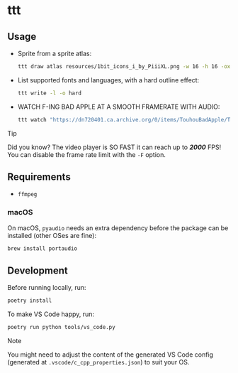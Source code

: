 # ttt

## Usage

- Sprite from a sprite atlas:

  ```bash
  ttt draw atlas resources/1bit_icons_i_by_PiiiXL.png -w 16 -h 16 -ox 8 -oy 8 -gx 8 -gy 8 -i 31
  ```

- List supported fonts and languages, with a hard outline effect:

  ```bash
  ttt write -l -o hard
  ```

- WATCH F-ING BAD APPLE AT A SMOOTH FRAMERATE WITH AUDIO:

  ```bash
  ttt watch "https://dn720401.ca.archive.org/0/items/TouhouBadApple/Touhou%20-%20Bad%20Apple.mp4" -a -m
  ```

> [!TIP]
> Did you know? The video player is SO FAST it can reach up to _**2000**_ FPS!
> You can disable the frame rate limit with the `-F` option.

## Requirements

- `ffmpeg`

### macOS

On macOS, `pyaudio` needs an extra dependency before the package can be installed (other OSes are fine):

```bash
brew install portaudio
```

## Development

Before running locally, run:

```bash
poetry install
```

To make VS Code happy, run:

```bash
poetry run python tools/vs_code.py
```

> [!NOTE]
> You might need to adjust the content of the generated VS Code config (generated at `.vscode/c_cpp_properties.json`) to suit your OS.
